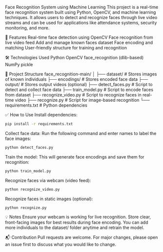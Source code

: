 Face Recognition System using Machine Learning
This project is a real-time face recognition system built using Python, OpenCV, and machine learning techniques. It allows users to detect and recognize faces through live video streams and can be used for applications like attendance systems, security monitoring, and more.

🚀 Features
Real-time face detection using OpenCV
Face recognition from live video feed
Add and manage known faces dataset
Face encoding and matching
User-friendly structure for training and recognition

🛠️ Technologies Used
Python
OpenCV
face_recognition (dlib-based)
NumPy
pickle

📁 Project Structure
face_recognition-main/
│
├── dataset/                # Stores images of known individuals
├── encodings/              # Stores encoded face data
├── output/                 # Stores output videos (optional)
├── detect_faces.py         # Script to detect and collect face data
├── train_model.py          # Script to encode faces from dataset
├── recognize_video.py      # Script to recognize faces in real-time video
├── recognize.py            # Script for image-based recognition
└── requirements.txt        # Python dependencies

✅ How to Use
Install dependencies:
```bash
pip install -r requirements.txt
```
Collect face data:
Run the following command and enter names to label the face images:
```bash
python detect_faces.py
```
Train the model:
This will generate face encodings and save them for recognition:
```bash
python train_model.py
```
Recognize faces via webcam (video feed):
```bash
python recognize_video.py
```
Recognize faces in static images (optional):
```bash
python recognize.py
```
💡 Notes
Ensure your webcam is working for live recognition.
Store clear, front-facing images for best results during face encoding.
You can add more individuals to the dataset/ folder anytime and retrain the model.

📬 Contribution
Pull requests are welcome. For major changes, please open an issue first to discuss what you would like to change.
